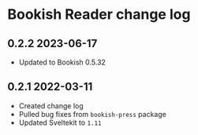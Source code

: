 # Bookish Reader change log

## 0.2.2 2023-06-17

-   Updated to Bookish 0.5.32

## 0.2.1 2022-03-11

-   Created change log
-   Pulled bug fixes from `bookish-press` package
-   Updated Sveltekit to `1.11`
